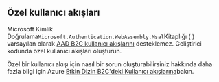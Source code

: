 ## <a name="custom-user-flows"></a>Özel kullanıcı akışları

Microsoft Kimlik Doğrulama`Microsoft.Authentication.WebAssembly.Msal`Kitaplığı ( ) varsayılan olarak [AAD B2C kullanıcı akışlarını](/azure/active-directory-b2c/user-flow-overview) desteklemez. Geliştirici kodunda özel kullanıcı akışları oluşturun.

Özel bir kullanıcı akışı için nasıl bir sorun oluşturabilirsiniz hakkında daha fazla bilgi için Azure [Etkin Dizin B2C'deki Kullanıcı akışlarına](/azure/active-directory-b2c/user-flow-overview)bakın.
